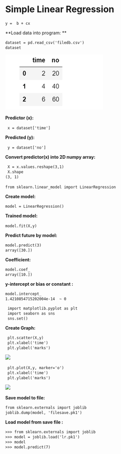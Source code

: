# Simple Linear Regression
```
y =  b + cx
```
**Load data into program: **
 ```
 dataset = pd.read_csv('filedb.csv')
 dataset
```
![](https://github.com/Aman9026/100DaysOfMachineLearning/blob/master/Data/Images/Simpledataset.png)

**Predictor (x):**

``` x = dataset['time']```

**Predicted (y):**

``` y = dataset['no']```

**Convert predictor(x) into 2D numpy array:**
```
 X = x.values.reshape(3,1)
 X.shape
(3, 1)

from sklearn.linear_model import LinearRegression
```
**Create model:**
```
model = LinearRegression()
```
**Trained model:**

```model.fit(X,y)```

**Predict future by model:**
```
model.predict(3)
array([30.])
```
**Coefficient:**
```
model.coef_
array([10.])
```
**y-intercept or bias or constant :**
```
model.intercept_
1.4210854715202004e-14  ~ 0
```
```
 import matplotlib.pyplot as plt
 import seaborn as sns
 sns.set()
```
**Create Graph:**
```
 plt.scatter(X,y)
 plt.xlabel('time')
 plt.ylabel('marks')
```
![](https://github.com/Aman9026/100DaysOfMachineLearning/blob/master/Data/Images/samplegraph.png)

```
 plt.plot(X,y, marker='o')
 plt.xlabel('time')
 plt.ylabel('marks')
```
![](https://github.com/Aman9026/100DaysOfMachineLearning/blob/master/Data/Images/samplegraph2.png)



**Save model to file:**
```
from sklearn.externals import joblib
joblib.dump(model, 'filesave.pk1')
```

**Load model from save file :**
```
>>> from sklearn.externals import joblib
>>> model = joblib.load('lr.pk1')
>>> model
>>> model.predict(7)
```
